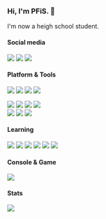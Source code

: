 ### Hi, I'm PFiS. 👋

I'm now a heigh school student.

#### Social media

[![](https://img.shields.io/badge/-Twitter-1da1f2?style=flat-square&logo=twitter&logoColor=ffffff)](https://twitter.com/PFiS1737)
[![](https://img.shields.io/badge/-Telegram-26a5e4?style=flat-square&logo=telegram&logoColor=ffffff)](https://t.me/PFiS1737)
[![](https://img.shields.io/badge/-Bilibili-00a1d6?style=flat-square&logo=bilibili&logoColor=ffffff)](https://space.bilibili.com/470803955)
<!--[![](https://img.shields.io/badge/-Tencent%20QQ-eb1923?style=flat-square&logo=tencentqq&logoColor=ffffff)]()-->

#### Platform & Tools

[![](https://img.shields.io/badge/Android-9-3ddc84?style=flat-square&logo=android&logoColor=ffffff)](https://developer.android.com/)
[![](https://img.shields.io/badge/Windows-10-0078d6?style=flat-square&logo=windows&logoColor=ffffff)](https://www.microsoft.com/windows/)
[![](https://img.shields.io/badge/IDE-Visual%20Studio%20Code-blue?style=flat-square&logo=visual-studio-code&logoColor=ffffff)](https://code.visualstudio.com/)
[![](https://img.shields.io/badge/IDE%20on%20Android-Spck%20Editor-a7c6ff?style=flat-square)](https://play.google.com/store/apps/details?id=io.spck)

[![](https://img.shields.io/badge/-HTML5-e34f26?style=flat-square&logo=html5&logoColor=white)](https://html.spec.whatwg.org/)
[![](https://img.shields.io/badge/-CSS3-1572b6?style=flat-square&logo=css3&logoColor=white)](https://www.w3.org/Style/CSS/)
[![](https://img.shields.io/badge/-JavaScript-f7e018?style=flat-square&logo=javascript&logoColor=white)](https://www.ecma-international.org/)
[![](https://img.shields.io/badge/-Less-1d365d?style=flat-square&logo=less&logoColor=ffffff)](https://lesscss.org/)  
[![](https://img.shields.io/badge/-Node.js-43853d?style=flat-square&logo=node.js&logoColor=ffffff)](https://nodejs.org/)
[![](https://img.shields.io/badge/-NPM-cb3837?style=flat-square&logo=npm&logoColor=white)](https://npmjs.com/)
[![](https://img.shields.io/badge/-Linux-fcc624?style=flat-square&logo=linux&logoColor=white)](https://www.linuxfoundation.org/)

#### Learning

[![](https://img.shields.io/badge/-Webpack-8dd6f9?style=flat-square&logo=webpack&logoColor=white)](https://webpack.js.org/)
[![](https://img.shields.io/badge/-Vue.js-4fc08d?style=flat-square&logo=vue.js&logoColor=ffffff)](https://vuejs.org/)
[![](https://img.shields.io/badge/-Vuetify-1867c0?style=flat-square&logo=vuetify&logoColor=ffffff)](https://vuetifyjs.com/)
[![](https://img.shields.io/badge/-MongoDB-47a248?style=flat-square&logo=mongodb&logoColor=ffffff)](https://www.mongodb.com/)
[![](https://img.shields.io/badge/-WebAssembly-654ff0?style=flat-square&logo=webassembly&logoColor=ffffff)](https://webassembly.org/)
[![](https://img.shields.io/badge/-WebGL-990000?style=flat-square&logo=webgl&logoColor=ffffff)](https://www.khronos.org/webgl/)

#### Console & Game

[![](https://img.shields.io/badge/-Steam-171a21?style=flat-square&logo=steam&logoColor=ffffff)](https://steamcommunity.com/id/pfis1737)

#### Stats

[![](https://github-readme-stats.vercel.app/api/top-langs/?username=PFiS1737&layout=compact)](https://github.com/anuraghazra/github-readme-stats)

<!--#### Sponsor

[![](https://img.shields.io/badge/-Patreon-ff424d?style=flat-square&logo=patreon&logoColor=ffffff)]()
-->

